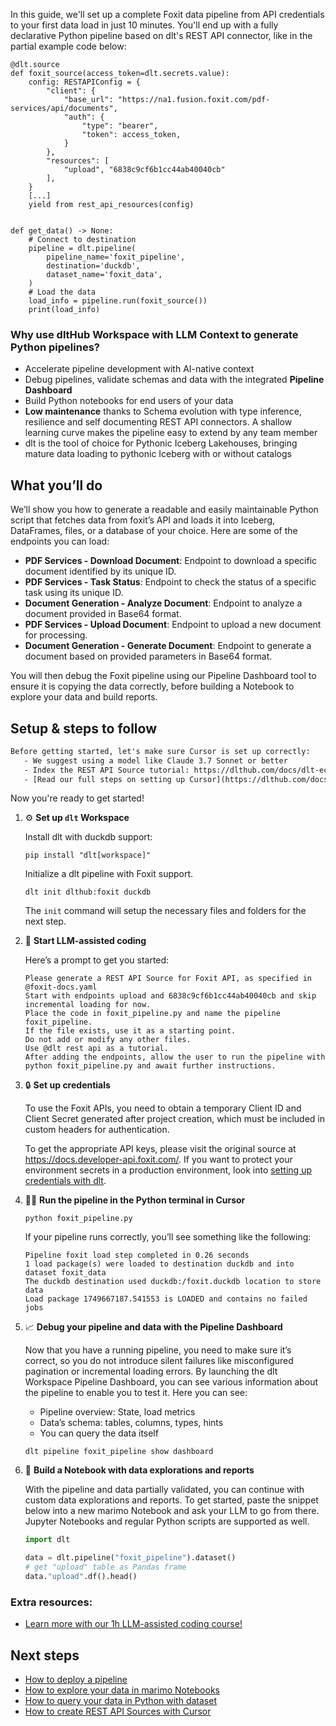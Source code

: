 In this guide, we'll set up a complete Foxit data pipeline from API credentials to your first data load in just 10 minutes. You'll end up with a fully declarative Python pipeline based on dlt's REST API connector, like in the partial example code below:

```python-outcome
@dlt.source
def foxit_source(access_token=dlt.secrets.value):
    config: RESTAPIConfig = {
        "client": {
            "base_url": "https://na1.fusion.foxit.com/pdf-services/api/documents",
            "auth": {
                "type": "bearer",
                "token": access_token,
            }
        },
        "resources": [
            "upload", "6838c9cf6b1cc44ab40040cb"
        ],
    }
    [...]
    yield from rest_api_resources(config)


def get_data() -> None:
    # Connect to destination
    pipeline = dlt.pipeline(
        pipeline_name='foxit_pipeline',
        destination='duckdb',
        dataset_name='foxit_data', 
    )
    # Load the data
    load_info = pipeline.run(foxit_source())
    print(load_info) 
```

### Why use dltHub Workspace with LLM Context to generate Python pipelines?

- Accelerate pipeline development with AI-native context
- Debug pipelines, validate schemas and data with the integrated **Pipeline Dashboard**
- Build Python notebooks for end users of your data
- **Low maintenance** thanks to Schema evolution with type inference, resilience and self documenting REST API connectors. A shallow learning curve makes the pipeline easy to extend by any team member
- dlt is the tool of choice for Pythonic Iceberg Lakehouses, bringing mature data loading to pythonic Iceberg with or without catalogs

## What you’ll do

We’ll show you how to generate a readable and easily maintainable Python script that fetches data from foxit’s API and loads it into Iceberg, DataFrames, files, or a database of your choice. Here are some of the endpoints you can load:

- **PDF Services - Download Document**: Endpoint to download a specific document identified by its unique ID.
- **PDF Services - Task Status**: Endpoint to check the status of a specific task using its unique ID.
- **Document Generation - Analyze Document**: Endpoint to analyze a document provided in Base64 format.
- **PDF Services - Upload Document**: Endpoint to upload a new document for processing.
- **Document Generation - Generate Document**: Endpoint to generate a document based on provided parameters in Base64 format.

You will then debug the Foxit pipeline using our Pipeline Dashboard tool to ensure it is copying the data correctly, before building a Notebook to explore your data and build reports.

## Setup & steps to follow

```default
Before getting started, let's make sure Cursor is set up correctly:
   - We suggest using a model like Claude 3.7 Sonnet or better
   - Index the REST API Source tutorial: https://dlthub.com/docs/dlt-ecosystem/verified-sources/rest_api/ and add it to context as **@dlt rest api**
   - [Read our full steps on setting up Cursor](https://dlthub.com/docs/dlt-ecosystem/llm-tooling/cursor-restapi#23-configuring-cursor-with-documentation)
```

Now you're ready to get started!

1. ⚙️ **Set up `dlt` Workspace**
    
    Install dlt with duckdb support:
    ```shell
    pip install "dlt[workspace]"
    ```

    Initialize a dlt pipeline with Foxit support.
    ```shell
    dlt init dlthub:foxit duckdb
    ```

    The `init` command will setup the necessary files and folders for the next step.
    
2. 🤠 **Start LLM-assisted coding**
    
    Here’s a prompt to get you started:
    
    ```prompt
    Please generate a REST API Source for Foxit API, as specified in @foxit-docs.yaml 
    Start with endpoints upload and 6838c9cf6b1cc44ab40040cb and skip incremental loading for now. 
    Place the code in foxit_pipeline.py and name the pipeline foxit_pipeline. 
    If the file exists, use it as a starting point. 
    Do not add or modify any other files. 
    Use @dlt rest api as a tutorial. 
    After adding the endpoints, allow the user to run the pipeline with python foxit_pipeline.py and await further instructions.
    ```

    
3. 🔒 **Set up credentials** 
    
    To use the Foxit APIs, you need to obtain a temporary Client ID and Client Secret generated after project creation, which must be included in custom headers for authentication.
    
    To get the appropriate API keys, please visit the original source at https://docs.developer-api.foxit.com/.
    If you want to protect your environment secrets in a production environment, look into [setting up credentials with dlt](https://dlthub.com/docs/walkthroughs/add_credentials).
    
4. 🏃‍♀️ **Run the pipeline in the Python terminal in Cursor**
    
    ```shell
    python foxit_pipeline.py
    ```
    
    If your pipeline runs correctly, you’ll see something like the following:
    
    ```shell
    Pipeline foxit load step completed in 0.26 seconds
    1 load package(s) were loaded to destination duckdb and into dataset foxit_data
    The duckdb destination used duckdb:/foxit.duckdb location to store data
    Load package 1749667187.541553 is LOADED and contains no failed jobs
    ```
    
5. 📈 **Debug your pipeline and data with the Pipeline Dashboard**

    Now that you have a running pipeline, you need to make sure it’s correct, so you do not introduce silent failures like misconfigured pagination or incremental loading errors. By launching the dlt Workspace Pipeline Dashboard, you can see various information about the pipeline to enable you to test it. Here you can see:
    - Pipeline overview: State, load metrics
    - Data’s schema: tables, columns, types, hints
    - You can query the data itself
    
    ```shell
    dlt pipeline foxit_pipeline show dashboard
    ```
    
6. 🐍 **Build a Notebook with data explorations and reports**

    With the pipeline and data partially validated, you can continue with custom data explorations and reports. To get started, paste the snippet below into a new marimo Notebook and ask your LLM to go from there. Jupyter Notebooks and regular Python scripts are supported as well.

    
    ```python
    import dlt

   data = dlt.pipeline("foxit_pipeline").dataset()
   # get "upload" table as Pandas frame
   data."upload".df().head()
    ```

### Extra resources:

- [Learn more with our 1h LLM-assisted coding course!](https://www.youtube.com/watch?v=GGid70rnJuM)

## Next steps

- [How to deploy a pipeline](https://dlthub.com/docs/walkthroughs/deploy-a-pipeline)
- [How to explore your data in marimo Notebooks](https://dlthub.com/docs/general-usage/dataset-access/marimo)
- [How to query your data in Python with dataset](https://dlthub.com/docs/general-usage/dataset-access/dataset)
- [How to create REST API Sources with Cursor](https://dlthub.com/docs/dlt-ecosystem/llm-tooling/cursor-restapi)
